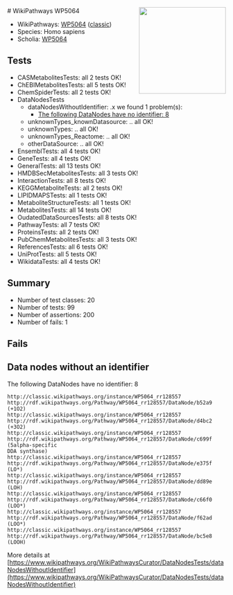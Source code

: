 <img style="float: right; width: 200px" src="https://upload.wikimedia.org/wikipedia/commons/thumb/8/83/Wplogo_with_text_500.png/640px-Wplogo_with_text_500.png" />
# WikiPathways WP5064

* WikiPathways: [WP5064](https://wikipathways.org/pathways/WP5064) ([classic](https://classic.wikipathways.org/instance/WP5064))
* Species: Homo sapiens
* Scholia: [WP5064](https://scholia.toolforge.org/wikipathways/WP5064)
## Tests
* CASMetabolitesTests: all 2 tests OK!
* ChEBIMetabolitesTests: all 5 tests OK!
* ChemSpiderTests: all 2 tests OK!
* DataNodesTests
    * dataNodesWithoutIdentifier: .x we found 1 problem(s):
        * [The following DataNodes have no identifier: 8](#d2d32fa7)
    * unknownTypes_knownDatasource: .. all OK!
    * unknownTypes: .. all OK!
    * unknownTypes_Reactome: .. all OK!
    * otherDataSource: .. all OK!
* EnsemblTests: all 4 tests OK!
* GeneTests: all 4 tests OK!
* GeneralTests: all 13 tests OK!
* HMDBSecMetabolitesTests: all 3 tests OK!
* InteractionTests: all 8 tests OK!
* KEGGMetaboliteTests: all 2 tests OK!
* LIPIDMAPSTests: all 1 tests OK!
* MetaboliteStructureTests: all 1 tests OK!
* MetabolitesTests: all 14 tests OK!
* OudatedDataSourcesTests: all 8 tests OK!
* PathwayTests: all 7 tests OK!
* ProteinsTests: all 2 tests OK!
* PubChemMetabolitesTests: all 3 tests OK!
* ReferencesTests: all 6 tests OK!
* UniProtTests: all 5 tests OK!
* WikidataTests: all 4 tests OK!


## Summary

* Number of test classes: 20
* Number of tests: 99
* Number of assertions: 200
* Number of fails: 1

## Fails

<a name="d2d32fa7" />

## Data nodes without an identifier

The following DataNodes have no identifier: 8
```
http://classic.wikipathways.org/instance/WP5064_rr128557 http://rdf.wikipathways.org/Pathway/WP5064_rr128557/DataNode/b52a9 (+1O2)
http://classic.wikipathways.org/instance/WP5064_rr128557 http://rdf.wikipathways.org/Pathway/WP5064_rr128557/DataNode/d4bc2 (+3O2)
http://classic.wikipathways.org/instance/WP5064_rr128557 http://rdf.wikipathways.org/Pathway/WP5064_rr128557/DataNode/c699f (5alpha-specific
DDA synthase)
http://classic.wikipathways.org/instance/WP5064_rr128557 http://rdf.wikipathways.org/Pathway/WP5064_rr128557/DataNode/e375f (LO*)
http://classic.wikipathways.org/instance/WP5064_rr128557 http://rdf.wikipathways.org/Pathway/WP5064_rr128557/DataNode/dd89e (LOH)
http://classic.wikipathways.org/instance/WP5064_rr128557 http://rdf.wikipathways.org/Pathway/WP5064_rr128557/DataNode/c66f0 (LOO*)
http://classic.wikipathways.org/instance/WP5064_rr128557 http://rdf.wikipathways.org/Pathway/WP5064_rr128557/DataNode/f62ad (LOO*)
http://classic.wikipathways.org/instance/WP5064_rr128557 http://rdf.wikipathways.org/Pathway/WP5064_rr128557/DataNode/bc5e8 (LOOH)
```

More details at [https://www.wikipathways.org/WikiPathwaysCurator/DataNodesTests/dataNodesWithoutIdentifier](https://www.wikipathways.org/WikiPathwaysCurator/DataNodesTests/dataNodesWithoutIdentifier)

